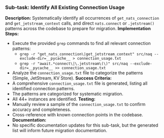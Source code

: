 ### Sub-task: Identify All Existing Connection Usage
**Description:** Systematically identify all occurrences of `get_nats_connection` and `get_jetstream_context` calls, and direct `nats.connect` or `.jetstream()` patterns across the codebase to prepare for migration.
**Implementation Steps:**
- Execute the provided `grep` commands to find all relevant connection patterns:
    - `grep -r "get_nats_connection\|get_jetstream_context" src/naq --exclude-dir=__pycache__ > connection_usage.txt`
    - `grep -r "await.*connect\|\.jetstream\(\)" src/naq --exclude-dir=__pycache__ >> connection_usage.txt`
- Analyze the `connection_usage.txt` file to categorize the patterns (Simple, JetStream, KV Store).
**Success Criteria:**
- A comprehensive `connection_usage.txt` file is generated, listing all identified connection patterns.
- The patterns are categorized for systematic migration.
- All 44+ instances are identified.
**Testing:**
- Manually review a sample of the `connection_usage.txt` to confirm accuracy and completeness.
- Cross-reference with known connection points in the codebase.
**Documentation:**
- No specific documentation updates for this sub-task, but the generated list will inform future migration documentation.